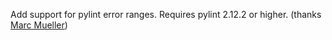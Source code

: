 Add support for pylint error ranges. Requires pylint 2.12.2 or higher. (thanks [Marc Mueller](https://github.com/cdce8p))
